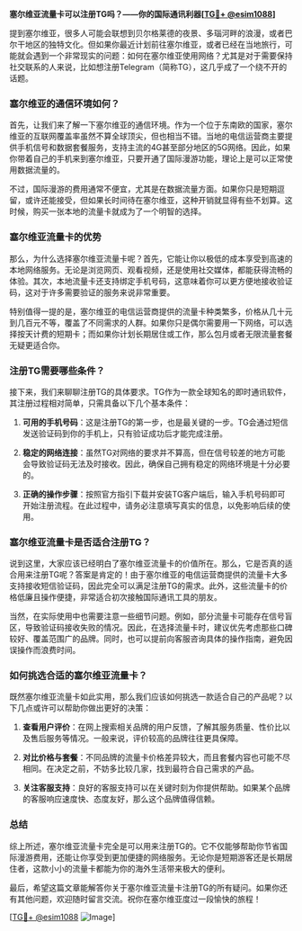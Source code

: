 **塞尔维亚流量卡可以注册TG吗？——你的国际通讯利器[[TG💪+ @esim1088](https://t.me/s/esim1088)]**

提到塞尔维亚，很多人可能会联想到贝尔格莱德的夜景、多瑙河畔的浪漫，或者巴尔干地区的独特文化。但如果你最近计划前往塞尔维亚，或者已经在当地旅行，可能就会遇到一个非常现实的问题：如何在塞尔维亚使用网络？尤其是对于需要保持社交联系的人来说，比如想注册Telegram（简称TG），这几乎成了一个绕不开的话题。

### 塞尔维亚的通信环境如何？

首先，让我们来了解一下塞尔维亚的通信环境。作为一个位于东南欧的国家，塞尔维亚的互联网覆盖率虽然不算全球顶尖，但也相当不错。当地的电信运营商主要提供手机信号和数据套餐服务，支持主流的4G甚至部分地区的5G网络。因此，如果你带着自己的手机来到塞尔维亚，只要开通了国际漫游功能，理论上是可以正常使用数据流量的。

不过，国际漫游的费用通常不便宜，尤其是在数据流量方面。如果你只是短期逗留，或许还能接受，但如果长时间待在塞尔维亚，这种开销就显得有些不划算。这时候，购买一张本地的流量卡就成为了一个明智的选择。

### 塞尔维亚流量卡的优势

那么，为什么选择塞尔维亚流量卡呢？首先，它能让你以极低的成本享受到高速的本地网络服务。无论是浏览网页、观看视频，还是使用社交媒体，都能获得流畅的体验。其次，本地流量卡还支持绑定手机号码，这意味着你可以更方便地接收验证码，这对于许多需要验证的服务来说非常重要。

特别值得一提的是，塞尔维亚的电信运营商提供的流量卡种类繁多，价格从几十元到几百元不等，覆盖了不同需求的人群。如果你只是偶尔需要用一下网络，可以选择按天计费的短期卡；而如果你计划长期居住或工作，那么包月或者无限流量套餐无疑更适合你。

### 注册TG需要哪些条件？

接下来，我们来聊聊注册TG的具体要求。TG作为一款全球知名的即时通讯软件，其注册过程相对简单，只需具备以下几个基本条件：

1. **可用的手机号码**：这是注册TG的第一步，也是最关键的一步。TG会通过短信发送验证码到你的手机上，只有验证成功后才能完成注册。
   
2. **稳定的网络连接**：虽然TG对网络的要求并不算高，但在信号较差的地方可能会导致验证码无法及时接收。因此，确保自己拥有稳定的网络环境是十分必要的。

3. **正确的操作步骤**：按照官方指引下载并安装TG客户端后，输入手机号码即可开始注册流程。在此过程中，请务必注意填写真实的信息，以免影响后续的使用。

### 塞尔维亚流量卡是否适合注册TG？

说到这里，大家应该已经明白了塞尔维亚流量卡的价值所在。那么，它是否真的适合用来注册TG呢？答案是肯定的！由于塞尔维亚的电信运营商提供的流量卡大多支持接收短信验证码，因此完全可以满足注册TG的需求。此外，这些流量卡的价格低廉且操作便捷，非常适合初次接触国际通讯工具的朋友。

当然，在实际使用中也需要注意一些细节问题。例如，部分流量卡可能存在信号盲区，导致验证码接收失败的情况。因此，在选择流量卡时，建议优先考虑那些口碑较好、覆盖范围广的品牌。同时，也可以提前向客服咨询具体的操作指南，避免因误操作而浪费时间。

### 如何挑选合适的塞尔维亚流量卡？

既然塞尔维亚流量卡如此实用，那么我们应该如何挑选一款适合自己的产品呢？以下几点或许可以帮助你做出更好的决策：

1. **查看用户评价**：在网上搜索相关品牌的用户反馈，了解其服务质量、性价比以及售后服务等情况。一般来说，评价较高的品牌往往更具保障。

2. **对比价格与套餐**：不同品牌的流量卡价格差异较大，而且套餐内容也可能不尽相同。在决定之前，不妨多比较几家，找到最符合自己需求的产品。

3. **关注客服支持**：良好的客服支持可以在关键时刻为你提供帮助。如果某个品牌的客服响应速度快、态度友好，那么这个品牌值得信赖。

### 总结

综上所述，塞尔维亚流量卡完全是可以用来注册TG的。它不仅能够帮助你节省国际漫游费用，还能让你享受到更加便捷的网络服务。无论你是短期游客还是长期居住者，这款小小的流量卡都能为你的海外生活带来极大的便利。

最后，希望这篇文章能解答你关于塞尔维亚流量卡注册TG的所有疑问。如果你还有其他问题，欢迎随时留言交流。祝你在塞尔维亚度过一段愉快的旅程！

[[TG💪+ @esim1088](https://t.me/s/esim1088) ![Image](https://i.postimg.cc/4NQfJmqS/Snipaste-2025-05-13-00-14-12.png)]